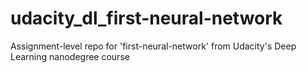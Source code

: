 # udacity_dl_first-neural-network
Assignment-level repo for 'first-neural-network' from Udacity's Deep Learning nanodegree course
